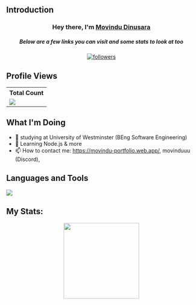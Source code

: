 ## Introduction
<h3 align="center">Hey there, I'm <a href="https://github.com/Thinkright20">Movindu Dinusara</a></h3>
<h5 align="center">Below are a few links you can visit and some stats to look at too</h5>

<p align="center">
  <a href="https://github.com/movindu09?tab=repositories">
  <a href="https://github.com/movindu09"><img alt="followers" title="Follow me on Github" src="https://img.shields.io/github/followers/movindu09?color=236ad3&style=for-the-badge&logo=github&label=Follow"/></a>
 </p>
 
## Profile Views


  <table>
    <tr>
      <!-- <th>Profile Views</th> -->
      <th>Total Count</th>
    </tr>
    <tr>
      <td>
         <a href="https://github.com/movindu09"> <img src="https://komarev.com/ghpvc/?username=movindu09&style=for-the-badge&color=brightgreen"> </a>
      </td>
    </tr>
  </table>

## What I'm Doing

- 🔭 studying at  University of Westminster (BEng Software Engineering)
- 🌱 Learning Node.js & more
- 📫 How to contact me: https://movindu-portfolio.web.app/, movinduuu (Discord), 


## Languages and Tools

<p align="left"> <a href="https://github.com/movindu09"><img src="https://skillicons.dev/icons?i=vscode,github,css,html,js,ae,bootstrap,docker,figma,firebase,flask,gcp,git,gmail,java,mysql,ps,php,pr,py,sqlite,stackoverflow,wordpress,xd"> </a> </p>

## My Stats:
<p align="center">
<img height="200px" src="https://github-readme-stats.vercel.app/api?username=movindu09&hide_border=true&show_icons=true&count_private=true&theme=gruvbox&bg_color=151515">
</p>



